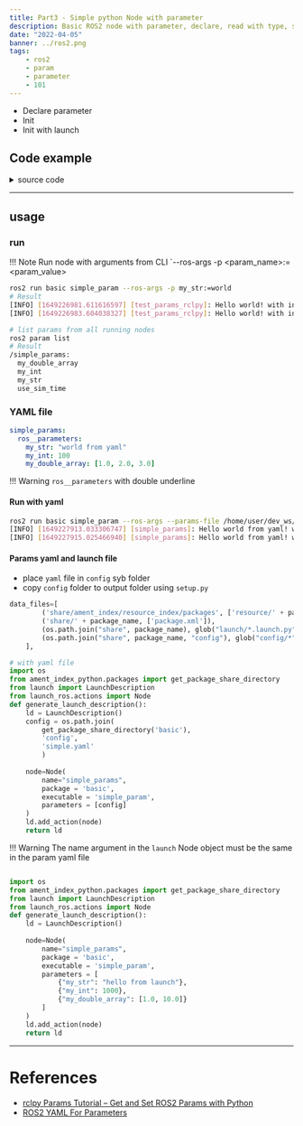 ```yaml
---
title: Part3 - Simple python Node with parameter
description: Basic ROS2 node with parameter, declare, read with type, set from command line or using yaml file, get and set from command line or gui
date: "2022-04-05"
banner: ../ros2.png
tags:
    - ros2
    - param
    - parameter
    - 101
---
```


- Declare parameter
- Init
- Init with launch
  
## Code example

<details><summary>source code</summary>
    ```python
    import rclpy
    from rclpy.node import Node

    class TestParams(Node):

        def __init__(self):
            super().__init__('test_params_rclpy')

            self.declare_parameter('my_str')
            self.declare_parameter('my_int', value=10)
            self.declare_parameter('my_double_array')

            timer_period = 2
            self.timer = self.create_timer(timer_period, self.timer_callback)

        def timer_callback(self):
            my_param = self.get_parameter('my_str').get_parameter_value().string_value
            my_param_int = self.get_parameter("my_int").get_parameter_value().integer_value
            self.get_logger().info(f"Hello {my_param}! with int data: {my_param_int}")

    def main(args=None):
        rclpy.init(args=args)
        node = TestParams()
        rclpy.spin(node)
        node.destroy_node()
        rclpy.shutdown()

    if __name__ == "__main__":
        main()
    ```
</details>

---

## usage
### run
!!! Note
    Run node with arguments from CLI
    `--ros-args -p <param_name>:=<param_value>

```bash
ros2 run basic simple_param --ros-args -p my_str:=world
# Result
[INFO] [1649226981.611616597] [test_params_rclpy]: Hello world! with int data: 10
[INFO] [1649226983.604038327] [test_params_rclpy]: Hello world! with int data: 10
```


```bash
# list params from all running nodes
ros2 param list
# Result 
/simple_params:
  my_double_array
  my_int
  my_str
  use_sim_time

```

### YAML file
```yaml  title="simple.yaml" linenums="1" hl_lines="2"
simple_params:
  ros__parameters:
    my_str: "world from yaml"
    my_int: 100
    my_double_array: [1.0, 2.0, 3.0]
```

!!! Warning
    `ros__parameters` with double underline

#### Run with yaml
```bash title="terminal1"
ros2 run basic simple_param --ros-args --params-file /home/user/dev_ws/src/basic/config/simple.yaml
[INFO] [1649227913.033306747] [simple_params]: Hello world from yaml! with int data: 100
[INFO] [1649227915.025466940] [simple_params]: Hello world from yaml! with int data: 100
```

#### Params yaml and launch file
- place `yaml` file in `config` syb folder
- copy `config` folder to output folder using `setup.py`

```python title="yaml copy" linenums="1" hl_lines="5"
data_files=[
        ('share/ament_index/resource_index/packages', ['resource/' + package_name]),
        ('share/' + package_name, ['package.xml']),
        (os.path.join("share", package_name), glob("launch/*.launch.py")),
        (os.path.join("share", package_name, "config"), glob("config/*")),
    ],
```
```python title="simple_param_yaml.launch.py"  linenums="1" hl_lines="14"
# with yaml file
import os
from ament_index_python.packages import get_package_share_directory
from launch import LaunchDescription
from launch_ros.actions import Node
def generate_launch_description():
    ld = LaunchDescription()
    config = os.path.join(
        get_package_share_directory('basic'),
        'config',
        'simple.yaml'
        )
        
    node=Node(
        name="simple_params",
        package = 'basic',
        executable = 'simple_param',
        parameters = [config]
    )
    ld.add_action(node)
    return ld
```

!!! Warning
    The name argument in the `launch` Node object must be the same in the param yaml file


```python title="simple_param.launch.py"  linenums="1" hl_lines="12-16"

import os
from ament_index_python.packages import get_package_share_directory
from launch import LaunchDescription
from launch_ros.actions import Node
def generate_launch_description():
    ld = LaunchDescription()
        
    node=Node(
        name="simple_params",
        package = 'basic',
        executable = 'simple_param',
        parameters = [
            {"my_str": "hello from launch"},
            {"my_int": 1000},
            {"my_double_array": [1.0, 10.0]}
        ]
    )
    ld.add_action(node)
    return ld
```




---

# References
- [rclpy Params Tutorial – Get and Set ROS2 Params with Python](https://roboticsbackend.com/rclpy-params-tutorial-get-set-ros2-params-with-python/)
- [ROS2 YAML For Parameters](https://roboticsbackend.com/ros2-yaml-params/)